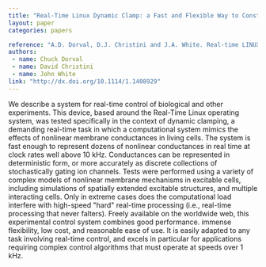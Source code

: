 ```yaml
---
title: "Real-Time Linux Dynamic Clamp: a Fast and Flexible Way to Construct Virtual Ion Channels in Living Cells"
layout: paper
categories: papers

reference: "A.D. Dorval, D.J. Christini and J.A. White. Real-time LINUX dynamic clamp: a fast and flexible way to construct virtual ion channels in living cells (2001) Ann. Biomed. Eng., 29: 897–907."
authors: 
 - name: Chuck Dorval
 - name: David Christini
 - name: John White
link: "http://dx.doi.org/10.1114/1.1408929"
---
```


We describe a system for real-time control of biological and other experiments. This device, based around the Real-Time Linux operating system, was tested specifically in the context of dynamic clamping, a demanding real-time task in which a computational system mimics the effects of nonlinear membrane conductances in living cells. The system is fast enough to represent dozens of nonlinear conductances in real time at clock rates well above 10 kHz. Conductances can be represented in deterministic form, or more accurately as discrete collections of stochastically gating ion channels. Tests were performed using a variety of complex models of nonlinear membrane mechanisms in excitable cells, including simulations of spatially extended excitable structures, and multiple interacting cells. Only in extreme cases does the computational load interfere with high-speed "hard" real-time processing (i.e., real-time processing that never falters). Freely available on the worldwide web, this experimental control system combines good performance. immense flexibility, low cost, and reasonable ease of use. It is easily adapted to any task involving real-time control, and excels in particular for applications requiring complex control algorithms that must operate at speeds over 1 kHz.

